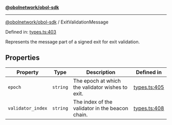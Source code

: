 [**@obolnetwork/obol-sdk**](../index.md)

***

[@obolnetwork/obol-sdk](../index.md) / ExitValidationMessage

Defined in: [types.ts:403](https://github.com/ObolNetwork/obol-sdk/blob/d77f4594233f658ddb52882926187420144e316d/src/types.ts#L403)

Represents the message part of a signed exit for exit validation.

## Properties

| Property | Type | Description | Defined in |
| ------ | ------ | ------ | ------ |
| <a id="epoch"></a> `epoch` | `string` | The epoch at which the validator wishes to exit. | [types.ts:405](https://github.com/ObolNetwork/obol-sdk/blob/d77f4594233f658ddb52882926187420144e316d/src/types.ts#L405) |
| <a id="validator_index"></a> `validator_index` | `string` | The index of the validator in the beacon chain. | [types.ts:408](https://github.com/ObolNetwork/obol-sdk/blob/d77f4594233f658ddb52882926187420144e316d/src/types.ts#L408) |
